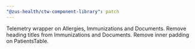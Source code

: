```yaml
---
"@zus-health/ctw-component-library": patch
---
```


Telemetry wrapper on Allergies, Immunizations and Documents.
Remove heading titles from Immunizations and Documents.
Remove inner padding on PatientsTable.
